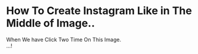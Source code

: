 # How To Create Instagram Like in The Middle of Image..

When We have Click Two Time On This Image.
<br>
...!
